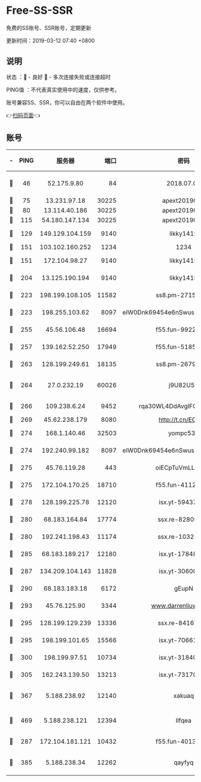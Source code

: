 # Free-SS-SSR

免费的SS账号、SSR账号，定期更新

更新时间：2019-03-12 07:40 +0800

## 说明

状态     ：🙂 - 良好 🙁 - 多次连接失败或连接超时

PING值   ：不代表真实使用中的速度，仅供参考。

账号兼容SS、SSR，你可以自由在两个软件中使用。

👉[扫码页面](https://liesauer.github.io/Free-SS-SSR/)👈

## 账号

|-|PING|服务器|端口|密码|加密方式|区域|
|:----:|:----:|:-----:|-----:|:----:|:----:|:----:|
|🙂|46|52.175.9.80|84|2018.07.07|chacha20-ietf-poly1305|HK|
|🙂|75|13.231.97.18|30225|apext2019006|chacha20|JP|
|🙂|80|13.114.40.186|30225|apext2019006|chacha20|JP|
|🙂|115|54.180.147.134|30225|apext2019006|chacha20|KR|
|🙂|129|149.129.104.159|9140|likky1415|aes-256-cfb|HK|
|🙂|151|103.102.160.252|1234|1234|rc4-md5|JP|
|🙂|151|172.104.98.27|9140|likky1415|aes-256-cfb|JP|
|🙂|204|13.125.190.194|9140|likky1415|aes-256-cfb|KR|
|🙂|223|198.199.108.105|11582|ss8.pm-27159085|aes-256-cfb|US|
|🙂|223|198.255.103.62|8097|eIW0Dnk69454e6nSwuspv9DmS201tQ0D|aes-256-cfb|US|
|🙂|255|45.56.106.48|16694|f55.fun-99229922|aes-256-cfb|US|
|🙂|257|139.162.52.250|17949|f55.fun-51854536|aes-256-cfb|SG|
|🙂|263|128.199.249.61|18135|ss8.pm-26798832|aes-256-cfb|SG|
|🙂|264|27.0.232.19|60026|j9U82U53|xchacha20-ietf-poly1305|HK|
|🙂|266|109.238.6.24|9452|rqa30WL4DdAvgIFG6Fs3znzTa|aes-256-cfb|FR|
|🙂|269|45.62.238.179|8080|http://t.cn/EGJIyrl|rc4-md5|CA|
|🙂|274|168.1.140.46|32503|yompc535|aes-256-cfb|AU|
|🙂|274|192.240.99.182|8097|eIW0Dnk69454e6nSwuspv9DmS201tQ0D|aes-256-cfb|US|
|🙂|275|45.76.119.28|443|oiECpTuVmLLxk4Ts|aes-256-cfb|AU|
|🙂|275|172.104.170.25|18710|f55.fun-41127984|aes-256-cfb|SG|
|🙂|278|128.199.225.78|12120|isx.yt-59437690|aes-256-cfb|SG|
|🙂|280|68.183.164.84|17774|ssx.re-82809807|aes-256-cfb|US|
|🙂|280|192.241.198.43|11174|ssx.re-10325861|aes-256-cfb|US|
|🙂|285|68.183.189.217|12180|isx.yt-17848049|aes-256-cfb|SG|
|🙂|287|134.209.104.143|11828|isx.yt-30600384|aes-256-cfb|SG|
|🙂|290|68.183.183.18|6172|gEupN|aes-256-cfb|SG|
|🙂|293|45.76.125.90|3344|www.darrenliuwei.com|aes-256-cfb|AU|
|🙂|295|128.199.129.239|13336|ssx.re-84167135|aes-256-cfb|SG|
|🙂|295|198.199.101.65|15566|isx.yt-70661200|aes-256-cfb|US|
|🙂|300|198.199.97.51|10734|isx.yt-31840098|aes-256-cfb|US|
|🙂|305|162.243.139.50|13213|isx.yt-73170206|aes-256-cfb|US|
|🙂|367|5.188.238.92|12140|xakuaq|chacha20-ietf-poly1305|BR|
|🙂|469|5.188.238.121|12394|llfqea|chacha20-ietf-poly1305|BR|
|🙂|287|172.104.181.121|10432|f55.fun-40137909|aes-256-cfb|SG|
|🙂|385|5.188.238.34|12262|qayfyq|chacha20-ietf-poly1305|BR|
